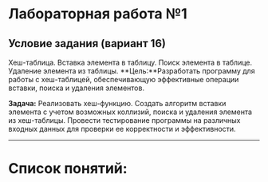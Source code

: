 # Лабораторная работа №1
## Условие задания (вариант 16)
Хеш-таблица. Вставка элемента в таблицу. Поиск элемента в таблице. Удаление элемента из таблицы.
**Цель:**Разработать программу для работы с хеш-таблицей, обеспечивающую эффективные операции вставки, поиска и удаления элементов.

**Задача:** Реализовать хеш-функцию. Создать алгоритм вставки элемента с учетом возможных коллизий, поиска и удаления элемента из хеш-таблицы. Провести тестирование программы на различных входных данных для проверки ее корректности и эффективности.

----

# Список понятий:


